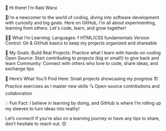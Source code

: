 👋 Hi there! I’m Rabi Warsi

🚀I'm a newcomer to the world of coding, diving into software development with curiosity and big goals. 
Here on GitHub, I'm all about experimenting, learning from others.
Let's code, learn, and grow together! 


👨‍💻 What I’m Learning:
Languages: f HTML/CSS fundamentals
Version Control: Git & GitHub basics to keep my projects organized and shareable

🎯 My Goals:
Build Real Projects: Practice what I learn with hands-on coding
Open Source: Start contributing to projects (big or small!) to give back and learn
Community: Connect with others who love to code, share ideas, and exchange tips

🚀 Here’s What You’ll Find Here:
Small projects showcasing my progress 🏗️
Practice exercises as I master new skills 🔍
Open-source contributions and collaboration

💡 Fun Fact:
I believe in learning by doing, and GitHub is where I’m rolling up my sleeves to turn ideas into reality!


Let’s connect! If you’re also on a learning journey or have any tips to share, don’t hesitate to reach out. 😊

